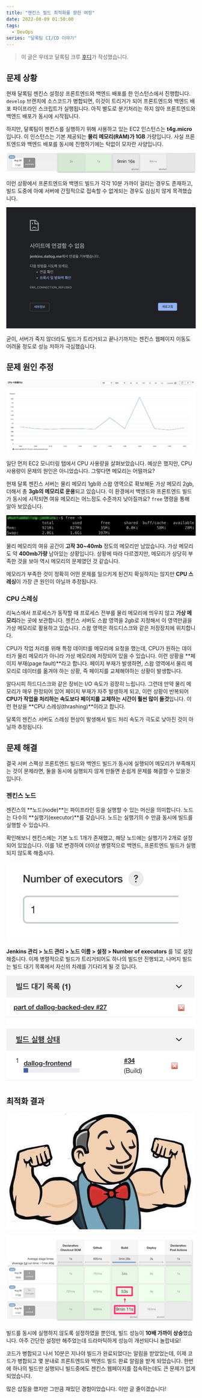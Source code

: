 ```yaml
---
title: "젠킨스 빌드 최적화를 향한 여정"
date: 2022-08-09 01:50:00
tags:
  - DevOps
series: "달록팀 CI/CD 이야기"
---
```


> 이 글은 우테코 달록팀 크루 [후디](https://github.com/devHudi)가 작성했습니다.

## 문제 상황

현재 달록팀 젠킨스 설정상 프론트엔드와 백엔드 배포를 한 인스턴스에서 진행합니다. `develop` 브랜치에 소스코드가 병합되면, 이것이 트리거가 되어 프론트엔드와 백엔드 배포 파이프라인 스크립트가 실행됩니다. 아직 별도로 분기처리는 하지 않아 프론트엔드와 백엔드 배포가 동시에 시작됩니다.

하지만, 달록팀이 젠킨스를 실행하기 위해 사용하고 있는 EC2 인스턴스는 **t4g.micro** 입니다. 이 인스턴스는 기본 제공되는 **물리 메모리(RAM)가 1GB** 가량입니다. 사실 프론트엔드와 백엔드 배포를 동시에 진행하기에는 턱없이 모자란 사양입니다.

![스프링부트 애플리케이션 빌드에 9분 가량 소요된다](./build-9m.png)

이런 상황에서 프론트엔드와 백엔드 빌드가 각각 10분 가까이 걸리는 경우도 존재하고, 빌드 도중에 아예 서버에 간헐적으로 접속할 수 없게되는 경우도 심심치 않게 목격했습니다.

![서버: 살... 려줘...](./dead-server.png)

굳이, 서버가 죽지 않더라도 빌드가 트리거되고 끝나기까지는 젠킨스 웹페이지 이동도 어려울 정도로 성능 저하가 극심했습니다.

## 문제 원인 추정

![빌드 중의 젠킨스 인스턴스 CPU 이용률](./cpu-utilization.png)

일단 먼저 EC2 모니터링 탭에서 CPU 사용량을 살펴보았습니다. 예상은 했지만, CPU 사용량이 문제의 원인은 아니었습니다. 그렇다면 메모리는 어떨까요?

현재 달록 젠킨스 서버는 물리 메모리 1gb와 스왑 영역으로 확보해둔 가상 메모리 2gb, 더해서 총 **3gb의 메모리로 운용**되고 있습니다. 이 환경에서 백엔드와 프론트엔드 빌드가 동시에 시작되면 여유 메모리는 어느정도 수준까지 낮아질까요? `free` 명령을 통해 알아 보았습니다.

![백엔드, 프론트엔드 동시 빌드 중 여유 메모리](./lack-of-memory.png)

물리 메모리의 여유 공간이 **고작 30~40mb** 정도의 메모리만 남았습니다. 가상 메모리도 약 **400mb가량** 남아있는 상황입니다. 상황에 따라 다르겠지만, 메모리가 상당히 부족한 것을 보아 역시 메모리의 문제였던 것 같습니다.

메모리가 부족한 것이 정확히 어떤 문제를 일으키게 된건지 확실하지는 않지만 **CPU 스레싱**이 가장 큰 원인이 아닐까 추정됩니다.

### CPU 스레싱

리눅스에서 프로세스가 동작할 때 프로세스 전부를 물리 메모리에 띄우지 않고 **가상 메모리**라는 곳에 보관합니다. 젠킨스 서버도 스왑 영역을 2gb로 지정해서 이 영역만큼을 가상 메모리로 활용하고 있습니다. 스왑 영역은 하드디스크와 같은 저장장치에 위치합니다.

CPU가 작업 처리를 위해 특정 데이터를 메모리에 요청을 했는데, CPU가 원하는 데이터가 물리 메모리가 아니라 가상 메모리에 저장되어 있을 수 있습니다. 이런 상황을 **페이지 부재(page fault)**라고 합니다. 페이지 부재가 발생하면, 스왑 영역에서 물리 메모리로 데이터를 옮겨야 하는 상황, 즉 페이지를 교체해야하는 상황이 발생합니다.

알다시피 하드디스크와 같은 장비는 I/O 속도가 굉장히 느립니다. 그런데 만약 물리 메모리가 매우 한정되어 있어 페이지 부재가 자주 발생하게 되고, 이런 상황이 반복되어 **CPU가 작업을 처리하는 속도보다 페이지를 교체하는 시간이 훨씬 많이 들것**입니다. 이런 현상을 **CPU 스레싱(thrashing)**이라고 합니다.

달록의 젠킨스 서버도 스레싱 현상이 발생해서 빌드 처리 속도가 극도로 낮아진 것이 아닐까 추정됩니다.

## 문제 해결

결국 서버 스펙상 프론트엔드 빌드와 백엔드 빌드가 동시에 실행되어 메모리가 부족해지는 것이 문제라면, 둘을 동시에 실행되지 않게 만들면 손쉽게 문제를 해결할 수 있을것 입니다.

### 젠킨스 노드

젠킨스의 **노드(node)**는 파이프라인 등을 실행할 수 있는 머신을 의미합니다. 노드는 다수의 **실행기(executor)**를 갖습니다. 노드는 실행기의 수 만큼 동시에 빌드를 실행할 수 있습니다.

확인해보니 젠킨스에는 기본 노드 1개가 존재했고, 해당 노드에는 실행기가 2개로 설정되어 있었습니다. 이를 1로 변경하여 더이상 병렬적으로 백엔드, 프론트엔드 빌드가 실행되지 않도록 해줍시다.

![](./number-of-executors.png)

**Jenkins 관리 > 노드 관리 > 노드 이름 > 설정 > Number of executors** 를 1로 설정해줍니다. 이제 병렬적으로 빌드가 트리거되어도 하나의 빌드만 진행되고, 나머지 빌드는 빌드 대기 목록에서 자신의 차례를 기다리게 될 것 입니다.

![](./waiting.png)

## 최적화 결과

![](./super-strong-jenkins.png)

![](./optimized.png)

빌드를 동시에 실행하지 않도록 설정하였을 뿐인데, 빌드 성능이 **10배 가까이 상승**했습니다. 아주 간단한 설정만 해주었는데 드라마틱하게 성능이 개선되다니 놀랍네요!

코드가 병합되고 나서 10분은 지나야 빌드가 완료되었다는 알림을 받았었는데, 이제 코드가 병합되고 몇 분내로 프론트엔드와 백엔드 빌드 완료 알림을 받게 되었습니다. 한번에 하나의 빌드만 실행되니 빌드중에도 젠킨스 웹페이지를 접속하는데도 큰 문제가 없게 되었습니다.

많은 삽질을 했지만 그만큼 재밌던 경험이었습니다. 이만 글 줄이겠습니다!
